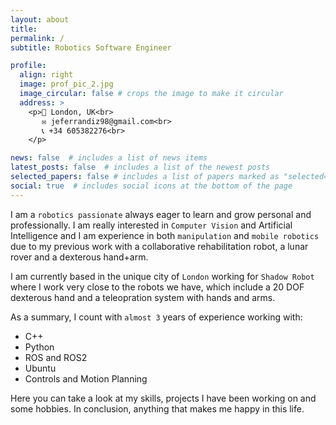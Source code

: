 ```yaml
---
layout: about
title:
permalink: /
subtitle: Robotics Software Engineer

profile:
  align: right
  image: prof_pic_2.jpg
  image_circular: false # crops the image to make it circular
  address: >
    <p>📍 London, UK<br>
       ✉️ jeferrandiz98@gmail.com<br>
       📞 +34 605382276<br>
    </p>

news: false  # includes a list of news items
latest_posts: false  # includes a list of the newest posts
selected_papers: false # includes a list of papers marked as "selected={true}"
social: true  # includes social icons at the bottom of the page
---
```


I am a `robotics passionate` always eager to learn and grow personal and professionally. I am really interested in `Computer Vision` and Artificial Intelligence and I am experience in both `manipulation` and `mobile robotics` due to my previous work with a collaborative rehabilitation robot, a lunar rover and a dexterous hand+arm. 

I am currently based in the unique city of `London` working for `Shadow Robot` where I work very close to the robots we have, which include a 20 DOF dexterous hand and a teleopration system with hands and arms.

As a summary, I count with `almost 3` years of experience working with:
* C++
* Python
* ROS and ROS2
* Ubuntu
* Controls and Motion Planning

Here you can take a look at my skills, projects I have been working on and some hobbies. In conclusion, anything that makes me happy in this life.
